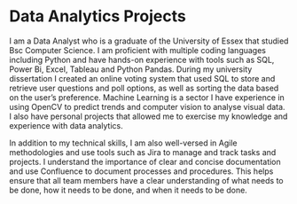 # Data Analytics Projects
I am a Data Analyst who is a graduate of the University of Essex that studied Bsc Computer Science. I am proficient with multiple coding languages including Python and have hands-on experience with tools such as SQL, Power Bi, Excel, Tableau and Python Pandas. During my university dissertation I created an online voting system that used SQL to store and retrieve user questions and poll options, as well as sorting the data based on the user’s preference. Machine Learning is a sector I have experience in using OpenCV to predict trends and computer vision to analyse visual data. I also have personal projects that allowed me to exercise my knowledge and experience with data analytics.

In addition to my technical skills, I am also well-versed in Agile methodologies and use tools such as Jira to manage and track tasks and projects. I understand the importance of clear and concise documentation and use Confluence to document processes and procedures. This helps ensure that all team members have a clear understanding of what needs to be done, how it needs to be done, and when it needs to be done.


